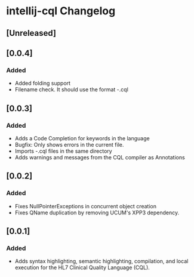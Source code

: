 <!-- Keep a Changelog guide -> https://keepachangelog.com -->

# intellij-cql Changelog

## [Unreleased]

## [0.0.4]
### Added
- Added folding support
- Filename check. It should use the format <libraryName>-<version>.cql

## [0.0.3]
### Added
- Adds a Code Completion for keywords in the language
- Bugfix: Only shows errors in the current file. 
- Imports <name>-<version>.cql files in the same directory
- Adds warnings and messages from the CQL compiler as Annotations

## [0.0.2]
### Added
- Fixes NullPointerExceptions in concurrent object creation
- Fixes QName duplication by removing UCUM's XPP3 dependency. 

## [0.0.1]
### Added
- Adds syntax highlighting, semantic highlighting, compilation, and local execution for the HL7 Clinical Quality Language (CQL).


